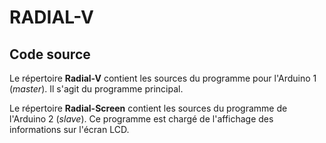 # RADIAL-V

## Code source

Le répertoire **Radial-V** contient les sources du programme pour l'Arduino 1 (*master*). Il s'agit du programme principal.



Le répertoire **Radial-Screen** contient les sources du programme de l'Arduino 2 (*slave*). Ce programme est chargé de l'affichage des informations sur l'écran LCD.